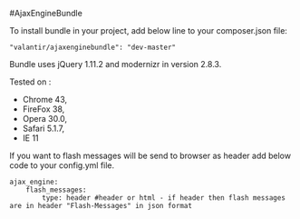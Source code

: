 #AjaxEngineBundle

To install bundle in your project, add below line to your composer.json file:

```
"valantir/ajaxenginebundle": "dev-master"
```

Bundle uses jQuery 1.11.2 and modernizr in version 2.8.3.

Tested on :
 - Chrome 43, 
 - FireFox 38, 
 - Opera 30.0, 
 - Safari 5.1.7, 
 - IE 11

If you want to flash messages will be send to browser as header add below code to your config.yml file.
```
ajax_engine:
    flash_messages:
        type: header #header or html - if header then flash messages are in header "Flash-Messages" in json format
```